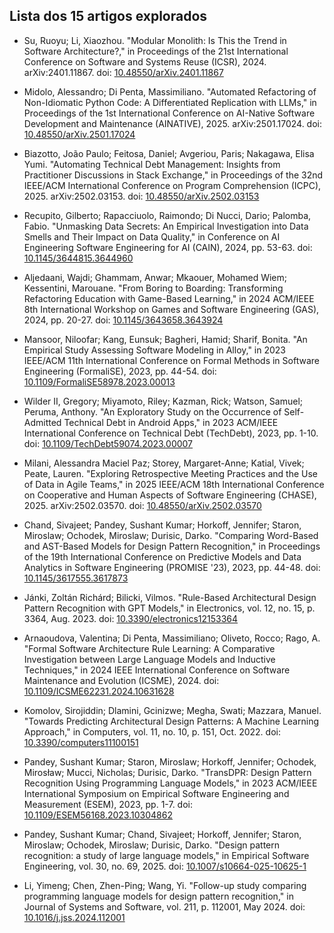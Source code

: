 ## Lista dos 15 artigos explorados

* Su, Ruoyu; Li, Xiaozhou. "Modular Monolith: Is This the Trend in Software Architecture?," in Proceedings of the 21st International Conference on Software and Systems Reuse (ICSR), 2024. arXiv:2401.11867. doi: [10.48550/arXiv.2401.11867](https://doi.org/10.48550/arXiv.2401.11867)
  
* Midolo, Alessandro; Di Penta, Massimiliano. "Automated Refactoring of Non-Idiomatic Python Code: A Differentiated Replication with LLMs," in Proceedings of the 1st International Conference on AI-Native Software Development and Maintenance (AINATIVE), 2025. arXiv:2501.17024. doi: [10.48550/arXiv.2501.17024](https://doi.org/10.48550/arXiv.2501.17024)
  
* Biazotto, João Paulo; Feitosa, Daniel; Avgeriou, Paris; Nakagawa, Elisa Yumi. "Automating Technical Debt Management: Insights from Practitioner Discussions in Stack Exchange," in Proceedings of the 32nd IEEE/ACM International Conference on Program Comprehension (ICPC), 2025. arXiv:2502.03153. doi: [10.48550/arXiv.2502.03153](https://doi.org/10.48550/arXiv.2502.03153)
  
* Recupito, Gilberto; Rapacciuolo, Raimondo; Di Nucci, Dario; Palomba, Fabio. "Unmasking Data Secrets: An Empirical Investigation into Data Smells and Their Impact on Data Quality," in Conference on AI Engineering Software Engineering for AI (CAIN), 2024, pp. 53-63. doi: [10.1145/3644815.3644960](https://doi.org/10.1145/3644815.3644960)
  
* Aljedaani, Wajdi; Ghammam, Anwar; Mkaouer, Mohamed Wiem; Kessentini, Marouane. "From Boring to Boarding: Transforming Refactoring Education with Game-Based Learning," in 2024 ACM/IEEE 8th International Workshop on Games and Software Engineering (GAS), 2024, pp. 20-27. doi: [10.1145/3643658.3643924](https://doi.org/10.1145/3643658.3643924)
  
* Mansoor, Niloofar; Kang, Eunsuk; Bagheri, Hamid; Sharif, Bonita. "An Empirical Study Assessing Software Modeling in Alloy," in 2023 IEEE/ACM 11th International Conference on Formal Methods in Software Engineering (FormaliSE), 2023, pp. 44-54. doi: [10.1109/FormaliSE58978.2023.00013](https://doi.org/10.1109/FormaliSE58978.2023.00013)
  
* Wilder II, Gregory; Miyamoto, Riley; Kazman, Rick; Watson, Samuel; Peruma, Anthony. "An Exploratory Study on the Occurrence of Self-Admitted Technical Debt in Android Apps," in 2023 ACM/IEEE International Conference on Technical Debt (TechDebt), 2023, pp. 1-10. doi: [10.1109/TechDebt59074.2023.00007](https://doi.org/10.1109/TechDebt59074.2023.00007)
  
* Milani, Alessandra Maciel Paz; Storey, Margaret-Anne; Katial, Vivek; Peate, Lauren. "Exploring Retrospective Meeting Practices and the Use of Data in Agile Teams," in 2025 IEEE/ACM 18th International Conference on Cooperative and Human Aspects of Software Engineering (CHASE), 2025. arXiv:2502.03570. doi: [10.48550/arXiv.2502.03570](https://doi.org/10.48550/arXiv.2502.03570)
  
* Chand, Sivajeet; Pandey, Sushant Kumar; Horkoff, Jennifer; Staron, Miroslaw; Ochodek, Miroslaw; Durisic, Darko. "Comparing Word-Based and AST-Based Models for Design Pattern Recognition," in Proceedings of the 19th International Conference on Predictive Models and Data Analytics in Software Engineering (PROMISE '23), 2023, pp. 44-48. doi: [10.1145/3617555.3617873](https://doi.org/10.1145/3617555.3617873)
  
* Jánki, Zoltán Richárd; Bilicki, Vilmos. "Rule-Based Architectural Design Pattern Recognition with GPT Models," in Electronics, vol. 12, no. 15, p. 3364, Aug. 2023. doi: [10.3390/electronics12153364](https://doi.org/10.3390/electronics12153364)
  
* Arnaoudova, Valentina; Di Penta, Massimiliano; Oliveto, Rocco; Rago, A. "Formal Software Architecture Rule Learning: A Comparative Investigation between Large Language Models and Inductive Techniques," in 2024 IEEE International Conference on Software Maintenance and Evolution (ICSME), 2024. doi: [10.1109/ICSME62231.2024.10631628](https://www.mdpi.com/2079-9292/13/5/816)
  
* Komolov, Sirojiddin; Dlamini, Gcinizwe; Megha, Swati; Mazzara, Manuel. "Towards Predicting Architectural Design Patterns: A Machine Learning Approach," in Computers, vol. 11, no. 10, p. 151, Oct. 2022. doi: [10.3390/computers11100151](https://doi.org/10.3390/computers11100151)
  
* Pandey, Sushant Kumar; Staron, Miroslaw; Horkoff, Jennifer; Ochodek, Mirosław; Mucci, Nicholas; Durisic, Darko. "TransDPR: Design Pattern Recognition Using Programming Language Models," in 2023 ACM/IEEE International Symposium on Empirical Software Engineering and Measurement (ESEM), 2023, pp. 1-7. doi: [10.1109/ESEM56168.2023.10304862](https://doi.org/10.1109/ESEM56168.2023.10304862)
  
* Pandey, Sushant Kumar; Chand, Sivajeet; Horkoff, Jennifer; Staron, Miroslaw; Ochodek, Miroslaw; Durisic, Darko. "Design pattern recognition: a study of large language models," in Empirical Software Engineering, vol. 30, no. 69, 2025. doi: [10.1007/s10664-025-10625-1](https://doi.org/10.1007/s10664-025-10625-1)
* Li, Yimeng; Chen, Zhen-Ping; Wang, Yi. "Follow-up study comparing programming language models for design pattern recognition," in Journal of Systems and Software, vol. 211, p. 112001, May 2024. doi: [10.1016/j.jss.2024.112001](https://doi.org/10.1016/j.jss.2024.112001)
